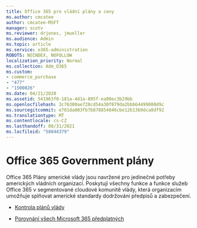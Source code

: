 ```yaml
---
title: Office 365 pro vládní plány a ceny
ms.author: cmcatee
author: cmcatee-MSFT
manager: scotv
ms.reviewer: drjones, jmueller
ms.audience: Admin
ms.topic: article
ms.service: o365-administration
ROBOTS: NOINDEX, NOFOLLOW
localization_priority: Normal
ms.collection: Adm_O365
ms.custom:
- commerce_purchase
- "477"
- "1500026"
ms.date: 04/21/2020
ms.assetid: 541063f0-181a-4d1a-895f-ea90ec3b29bb
ms.openlocfilehash: 3c76300ae728cd54a30f879da2bbb64499080d9c
ms.sourcegitcommit: e781da003fb7b878854846cbe12b13b9dca8df92
ms.translationtype: MT
ms.contentlocale: cs-CZ
ms.lasthandoff: 08/31/2021
ms.locfileid: "58844379"
---
```

# <a name="office-365-government-plans"></a>Office 365 Government plány

Office 365 Plány americké vlády jsou navržené pro jedinečné potřeby amerických vládních organizací. Poskytují všechny funkce a funkce služeb Office 365 v segmentované cloudové komunitě vlády, která organizacím umožňuje splňovat americké standardy dodržování předpisů a zabezpečení.
  
- [Kontrola plánů vlády](https://products.office.com/government/compare-office-365-government-plans)

- [Porovnání všech Microsoft 365 předplatných](https://products.office.com/business/compare-more-office-365-for-business-plans)